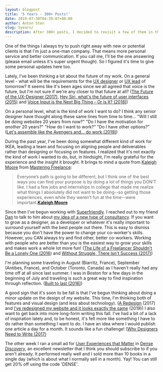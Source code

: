 ```yaml
---
layout: blogpost
title: '5 Years - 300+ Posts!'
date: 2019-07-30T04:39:07+00:00
author: Anton Sten
slug: 5years/
description: After 300+ posts, I decided to revisit a few of them in this week's post. There's a post for everyone with everything from UX to design and business to freelancing!
---
```


One of the things I always try to push right away with new or potential clients is that I'm just a one-man company. That means more personal service and better communication. If you call me, I'll be the one answering (please email unless it's super urgent though). So I figured it's time to give some personal updates here too.

Lately, I've been thinking a lot about the future of my work. On a general level - what will be the requirements for the [UX designer](https://www.antonsten.com/uxdesigner/) or [UX lead](https://www.antonsten.com/uxlead/) of tomorrow? It seems like it's been ages since we all agreed that voice is the future, but I'm not sure if we're any closer to that future at all? ([The Future of the UX-Designer (2017)](https://www.antonsten.com/future-ux-designer/), [Hey Siri, what's the future of user interfaces (2015)](https://www.antonsten.com/hey-siri-whats-the-future-of-user-interfaces/) and [Voice Input is the Next Big Thing - Or is It? (2018)](https://www.antonsten.com/voiceinput/))

On a personal level, what is the kind of work I want to do? I think any senior designer have thought along these same lines from time to time... "Will I still be doing websites 20 years from now?" "Do I have the motivation for *another* 20 years?" "How do I want to work?" "Do I have other options?" ([Let's assemble like the Avengers and... do work (2019)](https://www.antonsten.com/avengers/))

During the past year, I've been doing somewhat different kind of work for IKEA, leading a team and focusing on aligning people and deliverables rather than designing or focusing on features. I realized that it's not exactly the kind of work I wanted to do, but, in hindsight, I'm really grateful for the experience and the insight it brought. It brings to mind a quote from [Kaleigh Moore](https://www.kaleighmoore.com) from [Mastering Freelance](https://www.antonsten.com/books/masteringfreelance):

>Everyone’s path is going to be different, but I think one of the best ways you can find your purpose is by doing a lot of things you DON’T like. I had a few jobs and internships in college that made me realize what things I absolutely did not want to be doing--so getting those experiences, even while they weren’t fun at the time--were important.**[Kaleigh Moore](https://www.kaleighmoore.com)**

Since then I've begun working with [Superfriendly](http://superfriend.ly). I reached out to my friend [Dan](http://danmall.me) to talk to him about [my idea of a new type of consultancy](https://www.antonsten.com/avengers/). If you want to grow as a designer, as a developer or whatever it's really important to surround yourself with the best people out there. This is easy to dismiss because you don't have the power to change your co-worker's skills. However, you CAN always try and find other, better co-workers. Working with people who are better than you is the easiest way to grow your skills and makes work a whole lot more fun! ([The Life of a Freelancer Shouldn't Be a Lonely One (2016](https://www.antonsten.com/the-life-of-a-freelancer/)) and [Without Struggle, There Isn't Success (2017)](https://www.antonsten.com/without-struggle-isnt-success/))

I'm planning some traveling in August (Biarritz, France), September (Antibes, France), and October (Toronto, Canada) as I haven't really had any time off at all since last summer. I was in Boston for a few days in the beginning of July and traveling is such a great way to find inspiration through reflection. ([Built to last (2016)](https://www.antonsten.com/built-to-last/))

A good sign that it's soon to be fall is that I've begun thinking about doing a minor update on the design of my website. This time, I'm thinking both of features and visual design (and less about technology). ([A Redesign](https://www.antonsten.com/redesign/) (2017) and [I've redesigned my website and it looks exactly the same](https://www.antonsten.com/newdesign/) (2019)) I also want to get back into more long-form writing this fall. I've had a bit of a lack of inspiration lately and, to be honest, it's felt more like something I have to do rather than something I want to do. I have an idea where I would publish one article a day for a month. It sounds like a fun challenge! ([Why Designers Need to Write (2017)](https://www.antonsten.com/designers-write/)

The other week I ran a small ad for [User Experiences that Matter](https://antonsten.com/books/user-experiences-matter/) in [Dense Discovery](https://www.densediscovery.com), an excellent newsletter that I think you should subscribe to if you aren't already. It performed really well and I sold more than 10 books in a single day (which is about what I normally sell in a month). Yay! You can still get 20% off using the code 'DENSE'.
